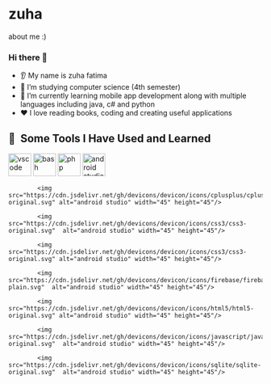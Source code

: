 # zuha
about me :)

### Hi there 👋
* 👂 My name is zuha fatima
* 🔭 I’m studying computer science (4th semester)
* 🌱 I’m currently learning mobile app development along with multiple languages including java, c# and python
* ❤️ I love reading books, coding and creating useful applications

<h2> 🚀 &nbsp;Some Tools I Have Used and Learned</h2>
<p align="left">
<img src="https://cdn.jsdelivr.net/gh/devicons/devicon/icons/vscode/vscode-original.svg" alt="vscode" width="45" height="45"/>
<img src="https://cdn.jsdelivr.net/gh/devicons/devicon/icons/python/python-original.svg" alt="bash" width="45" height="45"/>
<img src="https://cdn.jsdelivr.net/gh/devicons/devicon/icons/flutter/flutter-original.svg" alt="php" width="45" height="45"/>
<img src="https://cdn.jsdelivr.net/gh/devicons/devicon/icons/androidstudio/androidstudio-original.svg" alt="android studio" width="45" height="45"/>

            <img src="https://cdn.jsdelivr.net/gh/devicons/devicon/icons/cplusplus/cplusplus-original.svg" alt="android studio" width="45" height="45"/>
          
            <img src="https://cdn.jsdelivr.net/gh/devicons/devicon/icons/css3/css3-original.svg"  alt="android studio" width="45" height="45"/>
          
            <img src="https://cdn.jsdelivr.net/gh/devicons/devicon/icons/css3/css3-original.svg" alt="android studio" width="45" height="45"/>
          
            <img src="https://cdn.jsdelivr.net/gh/devicons/devicon/icons/firebase/firebase-plain.svg"  alt="android studio" width="45" height="45"/>
          
            <img src="https://cdn.jsdelivr.net/gh/devicons/devicon/icons/html5/html5-original.svg" alt="android studio" width="45" height="45"/>
  
            <img src="https://cdn.jsdelivr.net/gh/devicons/devicon/icons/javascript/javascript-original.svg"  alt="android studio" width="45" height="45"/>
          
            <img src="https://cdn.jsdelivr.net/gh/devicons/devicon/icons/sqlite/sqlite-original.svg"  alt="android studio" width="45" height="45"/>
          
          
</p>
